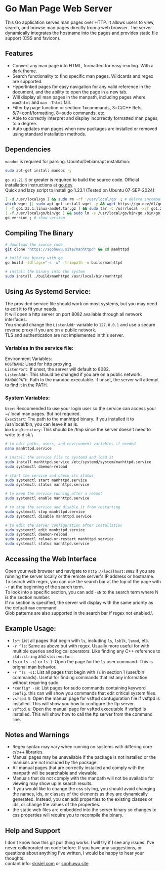 # Go Man Page Web Server

This Go application serves man pages over HTTP. It allows users to view, search, and browse man pages directly from a web browser. The server dynamically integrates the hostname into the pages and provides static file support (CSS and favicon).

## Features

- Convert any man page into HTML, formatted for easy reading. With a dark theme.
- Search functionality to find specific man pages. Wildcards and regex are supported.
- Hyperlinked pages for easy navigation for any valid reference in the document, and the ability to open the page in a new tab.
- Will display all man pages in the manpath, including pages where `man2html` and `man -Thtml` fail.
- Filter by page function or section: 1=commands, 3=C/C++ Refs, 5/7=conf/formatting, 8=sudo commands, etc.
- Able to correctly interpret and display incorrectly formatted man pages, to a degree.
- Auto updates man pages when new packages are installed or removed using standard installation methods.

## Dependencies

`mandoc` is required for parsing. Ubuntu/Debian/apt installation:

```sh
sudo apt-get install mandoc -y
```

`go v1.21.5` or greater is required to build the source code. Official installation instructions at [go.dev](https://go.dev/doc/install).\
Quick and lazy script to install go 1.23.1 (Tested on Ubuntu 07-SEP-2024):

```sh
[ -d /usr/local/go ] && sudo rm -rf '/usr/local/go' ; # delete incompatible versions
which wget || sudo apt-get install wget -y && wget https://go.dev/dl/go1.23.1.linux-amd64.tar.gz ; # downlaod compatible version 
[ -f go1.23.1.linux-amd64.tar.gz ] && sudo tar -C /usr/local -xzf go1.23.1.linux-amd64.tar.gz ; # install into system
[ -f /usr/local/go/bin/go ] && sudo ln -s /usr/local/go/bin/go /bin/go ; # add to bin
go version ; # show version
```

## Compiling The Binary

 ```sh
# download the source code
git clone "https://sophuwu.site/manhttpd" && cd manhttpd
 
# build the binary with go
go build -ldflags="-s -w" -trimpath -o build/manhttpd

# install the binary into the system
sudo install ./build/manhttpd /usr/local/bin/manhttpd
```

## Using As Systemd Service:

The provided service file should work on most systems, but you may need to edit it to fit your needs.\
It will open a http server on port 8082 available through all network interfaces.\
You should change the `ListenAddr` variable to `127.0.0.1` and use a secure reverse proxy if you are on a public network.\
TLS and authentication are not implemented in this server.

### Variables in the service file:

Environment Variables:\
`HOSTNAME`: Used for http proxying.\
`ListenPort`: If unset, the server will default to 8082.\
`ListenAddr`: This should be changed if you are on a public network.\
`MANDOCPATH`: Path to the mandoc executable. If unset, the server will attempt to find it in the PATH.

### System Variables:

`User`: Reccomended to use your login user so the service can access your ~/.local man pages. But not required.\
`ExecStart`: The path to the manhttpd binary. If you installed it to /usr/local/bin, you can leave it as is.\
`WorkingDirectory`: This should be /tmp since the server doesn't need to write to disk.\

```sh
# to edit paths, users, and environment variables if needed
nano manhttpd.service 

# install the service file to systemd and load it
sudo install manhttpd.service /etc/systemd/system/manhttpd.service
sudo systemctl daemon-reload

# start the service and check its status
sudo systemctl start manhttpd.service
sudo systemctl status manhttpd.service

# to keep the service running after a reboot
sudo systemctl enable manhttpd.service

# to stop the service and disable it from restarting
sudo systemctl stop manhttpd.service
sudo systemctl disable manhttpd.service

# to edit the server configuration after installation
sudo systemctl edit manhttpd.service
sudo systemctl daemon-reload 
sudo systemctl reload-or-restart manhttpd.service
sudo systemctl status manhttpd.service
```

## Accessing the Web Interface

Open your web browser and navigate to `http://localhost:8082` if you are running the server locally or the remote server's IP address or hostname.\
To search with regex, you can use the search bar at the top of the page with `-r` at the beginning of the search term.\
To look into a specific section, you can add `-sN` to the search term where N is the section number.\
If no section is specified, the server will display with the same priority as the defualt `man` command.\
Glob patterns are also supported in the search bar if regex not enabled.\

## Example Usage:

- `ls*`: List all pages that begin with `ls`, including `ls`, `lsblk`, `lsmod`, etc.
- `-r ^ls`: Same as above but with regex. Usually more useful for with multiple queries and logical operators. Like finding any C++ reference to `std::string` and `std::vector`.
- `ls` or `ls -s1` or `ls.1`: Open the page for the `ls` user command. This is orignal man behavior.
- `-r ^ls -s1`: List all pages that begin with `ls` in section 1 (user/bin commands). Useful for finding commands that list any information without requiring sudo.
- `*config* -s8`: List pages for sudo commands containing keyword `config`. this can will show you commands that edit critical system files.  
- `vsftpd.5`: Open the manual page for vsftpd confuguration file if vsftpd is installed. This will show you how to configure the ftp server.
- `vsftpd.8`: Open the manual page for vsftpd executable if vsftpd is installed. This will show how to call the ftp server from the command line.

## Notes and Warnings

- Regex syntax may vary when running on systems with differing core c/c++ libraries. 
- Manual pages may be unavailable if the package is not installed or the manuals are not included by the package.
- All manual pages that are correctly installed and comply with the manpath will be searchable and viewable.
- Manuals that do not comply with the manpath will not be available for viewing may show up in search results.
- If you would like to change the css styling, you should avoid changing the names, ids, or classes of the elements as they are dynamically generated. Instead, you can add properties to the existing classes or ids, or change the values of the properties.
- the static web files are embedded into the server binary so changes to css properties will require you to recompile the binary.

## Help and Support

I don't know how this git pull thing works. I will try if I see any issues. I've never collaborated on code before. If you have any suggestions, or questions about anything I've written, I would be happy to hear your thoughts.\
contant info: [skisiel.com](https://skisiel.com) or [sophuwu.site](https://sophuwu.site)


